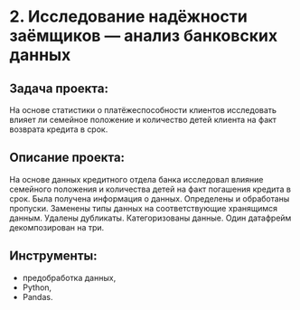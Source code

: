 # 2. Исследование надёжности заёмщиков — анализ банковских данных

## Задача проекта: 
На основе статистики о платёжеспособности клиентов исследовать влияет ли семейное положение и количество детей клиента на факт возврата кредита в срок.

## Описание проекта: 
На основе данных кредитного отдела банка исследовал влияние семейного положения и количества детей на факт погашения кредита в срок. 
Была получена информация о данных. Определены и обработаны пропуски. Заменены типы данных на соответствующие хранящимся данным. 
Удалены дубликаты. Категоризованы данные. Один датафрейм декомпозирован на три.

## Инструменты: 
- предобработка данных,
- Python,
- Pandas.
